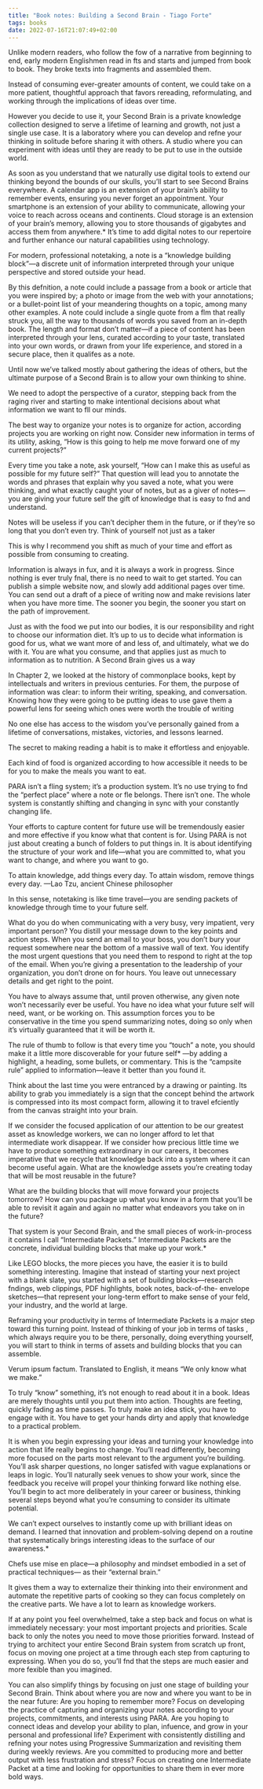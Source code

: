 ```yaml
---
title: "Book notes: Building a Second Brain - Tiago Forte"
tags: books
date: 2022-07-16T21:07:49+02:00
---
```


Unlike modern readers, who follow the fow of a narrative from beginning to end, early modern 
Englishmen read in fts and  starts and jumped from book to book. They broke texts into fragments and assembled them.

Instead of consuming ever-greater amounts of content, we could take on a more patient, 
thoughtful approach that favors rereading, reformulating, and working through the implications 
of ideas over time. 

However you decide to use it, your Second Brain is a private knowledge collection designed to 
serve a lifetime of learning and growth, not just a single use case. It is a laboratory where you can 
develop and refne your thinking in solitude before sharing it with 
others. A studio where you can experiment with ideas until they are ready to be put to use in the outside world.

As soon as you understand that we naturally use digital tools to extend our thinking beyond the 
bounds of our skulls, you’ll start to see Second Brains everywhere.
A calendar app is an extension of your brain’s ability to remember events, ensuring you never 
forget an appointment. Your smartphone is an extension of your ability to communicate, allowing 
your voice to reach across oceans and continents. Cloud storage is an extension of your brain’s 
memory, allowing you to store thousands of gigabytes and access them from anywhere.*
It’s time to add digital notes to our repertoire and further enhance our natural capabilities using 
technology.

For modern, professional notetaking, a note is a “knowledge building block”—a discrete unit of 
information interpreted through your unique perspective and stored outside your head.

By this defnition, a note could include a passage from a book or article that you were inspired by; 
a photo or image from the web with your annotations; or a bullet-point list of your meandering 
thoughts on a topic, among many other examples. A note could include a single quote from a 
flm that really struck you, all the way to thousands of words you saved from an in-depth book. 
The length and format don’t matter—if a piece of content has been interpreted through your lens, 
curated according to your taste, translated into your own words, or drawn from your life experience, and stored in a secure place, then it qualifes 
as a note.

Until now we’ve talked mostly about gathering the ideas of others, but the ultimate purpose of a 
Second Brain is to allow your own thinking to shine.

We need to adopt the perspective of a curator, stepping back from the raging river and starting 
to make intentional decisions about what information we want to fll our minds.

The best way to organize your notes is to organize for action, according projects you are working on right now. Consider new information in terms of its utility, asking, “How is this going to help me move forward one of my current projects?”

Every time you take a note, ask yourself, “How can I make this as useful as possible for my future 
self?” That question will lead you to annotate the words and phrases that explain why you saved 
a note, what you were thinking, and what exactly caught your of notes, but as a giver of notes—you are giving your future self the gift of knowledge that is easy to fnd and understand.

Notes will be useless if you can’t decipher them in the future, or if they’re so long that you don’t 
even try. Think of yourself not just as a taker

This is why I recommend you shift as much of your time and effort as possible from consuming 
to creating.

Information is always in fux, and it is always a work in progress. Since nothing is ever truly fnal, 
there is no need to wait to get started. You can publish a simple website now, and slowly add additional pages over time. You can send out a draft of a piece of writing now and make 
revisions later when you have more time. The sooner you begin, the sooner you start on the path 
of improvement.

Just as with the food we put into our bodies, it is our responsibility and right to choose our 
information diet. It’s up to us to decide what information is good for us, what we want more of 
and less of, and ultimately, what we do with it. You are what you consume, and that applies just 
as much to information as to nutrition.
A Second Brain gives us a way

In Chapter 2, we looked at the history of commonplace books, kept by intellectuals and writers in previous 
centuries. For them, the purpose of information was clear: to inform their writing, speaking, and 
conversation. Knowing how they were going to be putting ideas to use gave them a powerful lens 
for seeing which ones were worth the trouble of writing

No one else has access to the wisdom you’ve personally gained from a lifetime of conversations, 
mistakes, victories, and lessons learned.

The secret to making reading a habit is to make it effortless and enjoyable.

Each kind of food is organized according to how accessible it needs to be for you to make 
the meals you want to eat.

PARA isn’t a fling system; it’s a production system. It’s no use trying to fnd the “perfect place” 
where a note or fle belongs. There isn’t one. The whole system is constantly shifting and 
changing in sync with your constantly changing life.

Your efforts to capture content for future use will be tremendously easier and more effective if 
you know what that content is for. Using PARA is not just about creating a bunch of folders to put 
things in. It is about identifying the structure of your work and life—what you are committed to, what you want to change, and where you want to go.

To attain knowledge, add things every day. To attain wisdom, remove things every day.
—Lao Tzu, ancient Chinese philosopher

In this sense, notetaking is like time travel—you are sending packets of knowledge through time 
to your future self.

What do you do when communicating with a very busy, very impatient, very important person? 
You distill your message down to the key points and action steps. When you send an email to 
your boss, you don’t bury your request somewhere near the bottom of a massive wall of text. You 
identify the most urgent questions that you need them to respond to right at the top of the email. 
When you’re giving a presentation to the leadership of your organization, you don’t drone on for 
hours. You leave out unnecessary details and get right to the point.

You have to always assume that, until proven otherwise, any given note won’t necessarily ever be 
useful. You have no idea what your future self will need, want, or be working on. This assumption 
forces you to be conservative in the time you spend summarizing notes, doing so only when it’s 
virtually guaranteed that it will be worth it.

The rule of thumb to follow is that every time you “touch” a note, you should make it a little more 
discoverable for your future self* —by adding a highlight, a heading, some bullets, or commentary. This is the “campsite rule” applied to information—leave it better than you found it.

Think about the last time you were entranced by a drawing or painting. Its ability to grab you 
immediately is a sign that the concept behind the artwork is compressed into its most compact 
form, allowing it to travel efciently from the canvas straight into your brain.

If we consider the focused application of our attention to be our greatest asset as knowledge 
workers, we can no longer afford to let that intermediate work disappear. If we consider how 
precious little time we have to produce something extraordinary in our careers, it becomes 
imperative that we recycle that knowledge back into a system where it can become useful again.
What are the knowledge assets you’re creating today that will be most reusable in the future? 

What are the building blocks that will move forward your projects tomorrow? How can you package up what you know in a form that you’ll be able to revisit it again and again no matter what endeavors you take on in the  future?

That system is your Second Brain, and the small pieces of work-in-process it contains I call 
“Intermediate Packets.” Intermediate Packets are the concrete, individual building blocks that 
make up your work.*

Like LEGO blocks, the more pieces you have, the easier it is to build something interesting. 
Imagine that instead of starting your next project with a blank slate, you started with a set of 
building blocks—research fndings, web clippings, PDF highlights, book notes, back-of-the- envelope sketches—that represent your long-term effort to make sense of your feld, your 
industry, and the world at large.

Reframing your productivity in terms of Intermediate Packets is a major step toward this turning 
point. Instead of thinking of your job in terms of tasks
 , which always require you to be there, personally, doing everything yourself, you will start to think in terms of assets and building blocks that you can assemble.

Verum ipsum factum. Translated to English, it means “We only know what we make.”

To truly “know” something, it’s not enough to read about it in a book. Ideas are merely thoughts 
until you put them into action. Thoughts are feeting, quickly fading as time passes. To truly make 
an idea stick, you have to engage with it. You have to get your hands dirty and apply that 
knowledge to a practical problem.

It is when you begin expressing your ideas and turning your knowledge into action that life really 
begins to change. You’ll read differently, becoming more focused on the parts most relevant to 
the argument you’re building. You’ll ask sharper questions, no longer satisfed with vague 
explanations or leaps in logic. You’ll naturally seek venues to show your work, since the feedback 
you receive will propel your thinking forward like nothing else. You’ll begin to act more 
deliberately in your career or business, thinking several steps beyond what you’re consuming to 
consider its ultimate potential.

We can’t expect ourselves to instantly come up with brilliant ideas on demand. I learned that 
innovation and problem-solving depend on a routine that systematically brings interesting ideas 
to the surface of our awareness.*

Chefs use mise en place—a philosophy and mindset embodied in a set of practical techniques—
as their “external brain.”

It gives them a way to externalize their thinking into their environment and automate the 
repetitive parts of cooking so they can focus completely on the creative parts.
We have a lot to learn as knowledge workers.

If at any point you feel overwhelmed, take a step back and focus on what is immediately 
necessary: your most important projects and priorities. Scale back to only the notes you need to 
move those priorities forward. Instead of trying to architect your entire Second Brain system from 
scratch up front, focus on moving one project at a time through each step from capturing to 
expressing. When you do so, you’ll fnd that the steps are much easier and more fexible than you 
imagined.

You can also simplify things by focusing on just one stage of building your Second Brain. Think 
about where you are now and where you want to be in the near future:
Are you hoping to remember more? Focus on developing the practice of capturing and organizing 
your notes according to your projects, commitments, and interests using PARA.
Are you hoping to connect ideas and develop your ability to plan, infuence, and grow in your personal and professional life? Experiment with consistently distilling and refning 
your notes using Progressive Summarization and revisiting them during weekly reviews.
Are you committed to producing more and better output with less frustration and stress? Focus 
on creating one Intermediate Packet at a time and looking for opportunities to share them in ever 
more bold ways.
